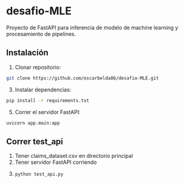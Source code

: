 # desafio-MLE

Proyecto de FastAPI para inferencia de modelo de machine learning y procesamiento de pipelines.

## Instalación
1. Clonar repositorio:
```bash
git clone https://github.com/oscarbelda86/desafio-MLE.git
```
3. Instalar dependencias:
```bash
pip install -r requirements.txt
```
5. Correr el servidor FastAPI:
```bash
uvicorn app.main:app
```

## Correr test_api
1. Tener claims_dataset.csv en directorio principal
2. Tener servidor FastAPI corriendo
3. ```python
   python test_api.py
   ```
